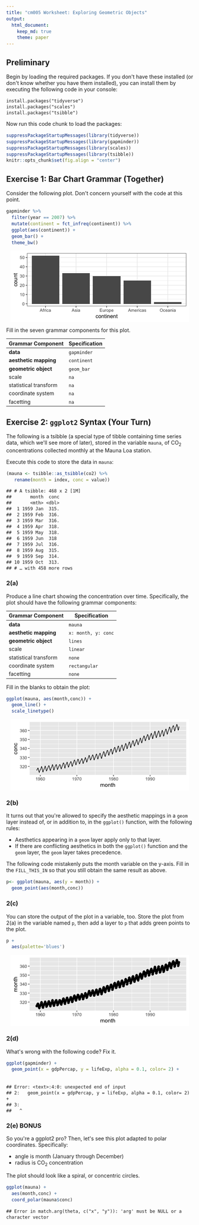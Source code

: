 ```yaml
---
title: "cm005 Worksheet: Exploring Geometric Objects"
output: 
  html_document:
    keep_md: true
    theme: paper
---
```


## Preliminary

Begin by loading the required packages. If you don't have these installed (or don't know whether you have them installed), you can install them by executing the following code in your console:

```
install.packages("tidyverse")
install.packages("scales")
install.packages("tsibble")
```

Now run this code chunk to load the packages:


```r
suppressPackageStartupMessages(library(tidyverse))
suppressPackageStartupMessages(library(gapminder))
suppressPackageStartupMessages(library(scales))
suppressPackageStartupMessages(library(tsibble))
knitr::opts_chunk$set(fig.align = "center")
```

<!---The following chunk allows errors when knitting--->



## Exercise 1: Bar Chart Grammar (Together)

Consider the following plot. Don't concern yourself with the code at this point.


```r
gapminder %>% 
  filter(year == 2007) %>% 
  mutate(continent = fct_infreq(continent)) %>% 
  ggplot(aes(continent)) +
  geom_bar() +
  theme_bw()
```

<img src="cm005-exercise_filled_files/figure-html/unnamed-chunk-1-1.png" style="display: block; margin: auto;" />

Fill in the seven grammar components for this plot.

| Grammar Component     | Specification |
|-----------------------|---------------|
| __data__              | `gapminder` |
| __aesthetic mapping__ | `continent` |
| __geometric object__  | `geom_bar` |
| scale                 | `na` |
| statistical transform | `na` |
| coordinate system     | `na` |
| facetting             | `na` |

## Exercise 2: `ggplot2` Syntax (Your Turn)

The following is a tsibble (a special type of tibble containing time series data, which we'll see more of later), stored in the variable `mauna`, of CO$_2$ concentrations collected monthly at the Mauna Loa station.

Execute this code to store the data in `mauna`:


```r
(mauna <- tsibble::as_tsibble(co2) %>% 
   rename(month = index, conc = value))
```

```
## # A tsibble: 468 x 2 [1M]
##       month  conc
##       <mth> <dbl>
##  1 1959 Jan  315.
##  2 1959 Feb  316.
##  3 1959 Mar  316.
##  4 1959 Apr  318.
##  5 1959 May  318.
##  6 1959 Jun  318 
##  7 1959 Jul  316.
##  8 1959 Aug  315.
##  9 1959 Sep  314.
## 10 1959 Oct  313.
## # … with 458 more rows
```

### 2(a)

Produce a line chart showing the concentration over time. Specifically, the plot should have the following grammar components:

| Grammar Component     | Specification |
|-----------------------|---------------|
| __data__              | `mauna` |
| __aesthetic mapping__ | `x: month, y: conc` |
| __geometric object__  | `lines` |
| scale                 | `linear` |
| statistical transform | `none` |
| coordinate system     | `rectangular` |
| facetting             | `none` |

Fill in the blanks to obtain the plot:


```r
ggplot(mauna, aes(month,conc)) +
  geom_line() +
  scale_linetype()
```

<img src="cm005-exercise_filled_files/figure-html/unnamed-chunk-3-1.png" style="display: block; margin: auto;" />

### 2(b)

It turns out that you're allowed to specify the aesthetic mappings in a `geom` layer instead of, or in addition to, in the `ggplot()` function, with the following rules:

- Aesthetics appearing in a `geom` layer apply only to that layer.
- If there are conflicting aesthetics in both the `ggplot()` function and the `geom` layer, the `geom` layer takes precedence.

The following code mistakenly puts the month variable on the y-axis. Fill in the `FILL_THIS_IN` so that you still obtain the same result as above.


```r
p<- ggplot(mauna, aes(y = month)) +
  geom_point(aes(month,conc))
```

### 2(c)

You can store the output of the plot in a variable, too. Store the plot from 2(a) in the variable named `p`, then add a layer to `p` that adds green points to the plot.


```r
p +
  aes(palette='blues')
```

<img src="cm005-exercise_filled_files/figure-html/unnamed-chunk-5-1.png" style="display: block; margin: auto;" />

### 2(d)

What's wrong with the following code? Fix it.


```r
ggplot(gapminder) +
  geom_point(x = gdpPercap, y = lifeExp, alpha = 0.1, color= 2) +
  
```

```
## Error: <text>:4:0: unexpected end of input
## 2:   geom_point(x = gdpPercap, y = lifeExp, alpha = 0.1, color= 2) +
## 3:   
##   ^
```


### 2(e) BONUS

So you're a ggplot2 pro? Then, let's see this plot adapted to polar coordinates. Specifically:

- angle is month (January through December)
- radius is CO$_2$ concentration

The plot should look like a spiral, or concentric circles. 


```r
ggplot(mauna) +
  aes(month,conc) +
  coord_polar(mauna$conc)
```

```
## Error in match.arg(theta, c("x", "y")): 'arg' must be NULL or a character vector
```

